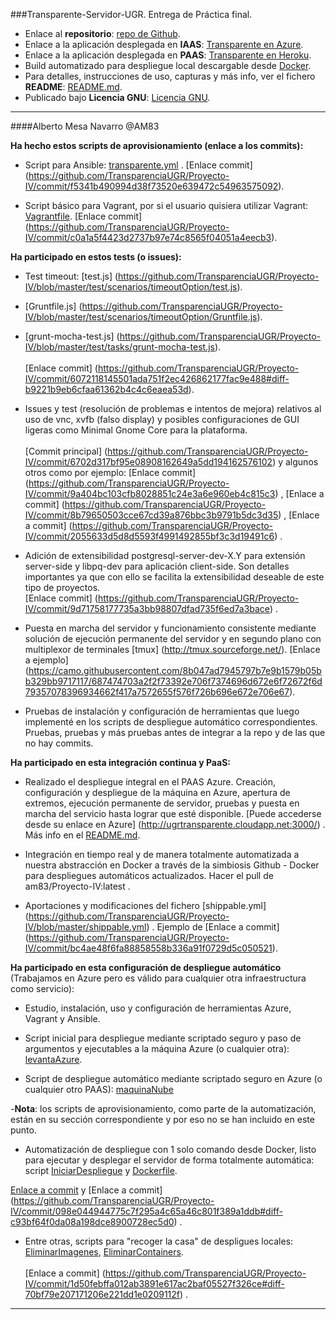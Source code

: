 ###Transparente-Servidor-UGR. Entrega de Práctica final.

- Enlace al **repositorio**: [repo de Github](https://github.com/TransparenciaUGR/Proyecto-IV).
- Enlace a la aplicación desplegada en **IAAS**: [Transparente en Azure](http://ugrtransparente.cloudapp.net:3000/).
- Enlace a la aplicación desplegada en **PAAS**: [Transparente en Heroku](https://transparente-ugr.herokuapp.com/).
- Build automatizado para despliegue local descargable desde [Docker](https://registry.hub.docker.com/u/am83/proyecto-iv/).
- Para detalles, instrucciones de uso, capturas y más info, ver el fichero **README**: [README.md](https://github.com/TransparenciaUGR/Proyecto-IV/blob/master/README.md).
- Publicado bajo **Licencia GNU**: [Licencia GNU](https://github.com/TransparenciaUGR/Proyecto-IV/blob/master/LICENSE).


-----------------------------------------------------------------------------------------------------------------------------

####Alberto Mesa Navarro
@AM83

**Ha hecho estos scripts de aprovisionamiento (enlace a los commits):**

- Script para Ansible: [transparente.yml](https://github.com/TransparenciaUGR/Proyecto-IV/blob/master/Ansible/transparente.yml) .  [Enlace commit] (https://github.com/TransparenciaUGR/Proyecto-IV/commit/f5341b490994d38f73520e639472c54963575092).

- Script básico para Vagrant, por si el usuario quisiera utilizar Vagrant: [Vagrantfile](https://github.com/TransparenciaUGR/Proyecto-IV/blob/master/vagrant/vagrantfile). [Enlace commit] (https://github.com/TransparenciaUGR/Proyecto-IV/commit/c0a1a5f4423d2737b97e74c8565f04051a4eecb3).


**Ha participado en estos tests (o issues):**

- Test timeout: [test.js] (https://github.com/TransparenciaUGR/Proyecto-IV/blob/master/test/scenarios/timeoutOption/test.js).

- [Gruntfile.js] (https://github.com/TransparenciaUGR/Proyecto-IV/blob/master/test/scenarios/timeoutOption/Gruntfile.js). 

- [grunt-mocha-test.js] (https://github.com/TransparenciaUGR/Proyecto-IV/blob/master/test/tasks/grunt-mocha-test.js). <br /><br />
[Enlace commit] (https://github.com/TransparenciaUGR/Proyecto-IV/commit/6072118145501ada751f2ec426862177fac9e488#diff-b9221b9eb6cfaa61362b4c4c6eaea53d).

- Issues y test (resolución de problemas e intentos de mejora) relativos al uso de vnc, xvfb (falso display) y posibles configuraciones de GUI ligeras como Minimal Gnome Core para la plataforma. <br /> <br />
[Commit principal] (https://github.com/TransparenciaUGR/Proyecto-IV/commit/6702d317bf95e08908162649a5dd194162576102) y algunos otros como por ejemplo: [Enlace commit] (https://github.com/TransparenciaUGR/Proyecto-IV/commit/9a404bc103cfb8028851c24e3a6e960eb4c815c3) , [Enlace a commit] (https://github.com/TransparenciaUGR/Proyecto-IV/commit/8b79650503cce67cd39a876bbc3b9791b5dc3d35) , [Enlace a commit] (https://github.com/TransparenciaUGR/Proyecto-IV/commit/2055633d5d8d5593f4991492855bf3c3d19491c6) .

- Adición de extensibilidad postgresql-server-dev-X.Y para extensión server-side y libpq-dev para aplicación client-side. Son detalles importantes ya que con ello se facilita la extensibilidad deseable de este tipo de proyectos.<br />
[Enlace commit] (https://github.com/TransparenciaUGR/Proyecto-IV/commit/9d71758177735a3bb98807dfad735f6ed7a3bace) . 

- Puesta en marcha del servidor y funcionamiento consistente mediante solución de ejecución permanente del servidor y en segundo plano con multiplexor de terminales [tmux] (http://tmux.sourceforge.net/). [Enlace a ejemplo] (https://camo.githubusercontent.com/8b047ad7945797b7e9b1579b05bb329bb9717117/687474703a2f2f73392e706f7374696d672e6f72672f6d79357078396934662f417a7572655f576f726b696e672e706e67). 

- Pruebas de instalación y configuración de herramientas que luego implementé en los scripts de despliegue automático correspondientes. Pruebas, pruebas y más pruebas antes de integrar a la repo y de las que no hay commits.	

**Ha participado en esta integración continua y PaaS:**

- Realizado el despliegue integral en el PAAS Azure. Creación, configuración y despliegue de la máquina en Azure, apertura de extremos, ejecución permanente de servidor, pruebas y puesta en marcha del servicio hasta lograr que esté disponible. [Puede accederse desde su enlace en Azure] (http://ugrtransparente.cloudapp.net:3000/) . Más info en el [README.md](https://github.com/TransparenciaUGR/Proyecto-IV/blob/master/README.md).

- Integración en tiempo real y de manera totalmente automatizada a nuestra abstracción en Docker a través de la simbiosis Github - Docker para despliegues automáticos actualizados. Hacer el pull de am83/Proyecto-IV:latest .

- Aportaciones y modificaciones del fichero [shippable.yml] (https://github.com/TransparenciaUGR/Proyecto-IV/blob/master/shippable.yml) . Ejemplo de [Enlace a commit] (https://github.com/TransparenciaUGR/Proyecto-IV/commit/bc4ae48f6fa88858558b336a91f0729d5c050521).


**Ha participado en esta configuración de despliegue automático** 
(Trabajamos en Azure pero es válido para cualquier otra infraestructura como servicio):

- Estudio, instalación, uso y configuración de herramientas Azure, Vagrant y Ansible.

- Script inicial para despliegue mediante scriptado seguro y paso de argumentos y ejecutables a la máquina Azure (o cualquier otra): [levantaAzure](https://github.com/TransparenciaUGR/Proyecto-IV/blob/master/scripts/levantaAzure).

- Script de despliegue automático mediante scriptado seguro en Azure (o cualquier otro PAAS): [maquinaNube](https://github.com/TransparenciaUGR/Proyecto-IV/blob/master/scripts/maquinaNube)

-**Nota**: los scripts de aprovisionamiento, como parte de la automatización, están en su sección correspondiente y por eso no se han incluido en este punto. 

- Automatización de despliegue con 1 solo comando desde Docker, listo para ejecutar y desplegar el servidor de forma totalmente automática: script [IniciarDespliegue](https://github.com/TransparenciaUGR/Proyecto-IV/blob/master/IniciarDespliegue) y [Dockerfile](https://github.com/TransparenciaUGR/Proyecto-IV/blob/master/Dockerfile). <br />

[Enlace a commit](https://github.com/TransparenciaUGR/Proyecto-IV/commit/e2288c48441a93092aaf7c4185202d4e96d16072#diff-c93bf64f0da08a198dce8900728ec5d0) y [Enlace a commit] (https://github.com/TransparenciaUGR/Proyecto-IV/commit/098e044944775c7f295a4c65a46c801f389a1ddb#diff-c93bf64f0da08a198dce8900728ec5d0) .

- Entre otras, scripts para "recoger la casa" de despligues locales: [EliminarImagenes](https://github.com/TransparenciaUGR/Proyecto-IV/blob/master/scripts/EliminarImagenes), [EliminarContainers](https://github.com/TransparenciaUGR/Proyecto-IV/blob/master/scripts/EliminarContainers). <br /> <br />
[Enlace a commit] (https://github.com/TransparenciaUGR/Proyecto-IV/commit/1d50febffa012ab3891e617ac2baf05527f326ce#diff-70bf79e207171206e221dd1e0209112f) .

-----------------------------------------------------------------------------------------------------------------------------

